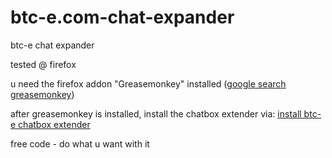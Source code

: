 btc-e.com-chat-expander
=======================

btc-e chat expander

tested @ firefox

u need the firefox addon "Greasemonkey" installed (<a href="https://www.google.ch/#q=greasemonkey">google search greasemonkey</a>)

after greasemonkey is installed, install the chatbox extender via:
<a href="https://github.com/sebka/btc-e.com-chat-expander/raw/master/chat_expander.user.js">install btc-e chatbox extender</a>

free code - do what u want with it